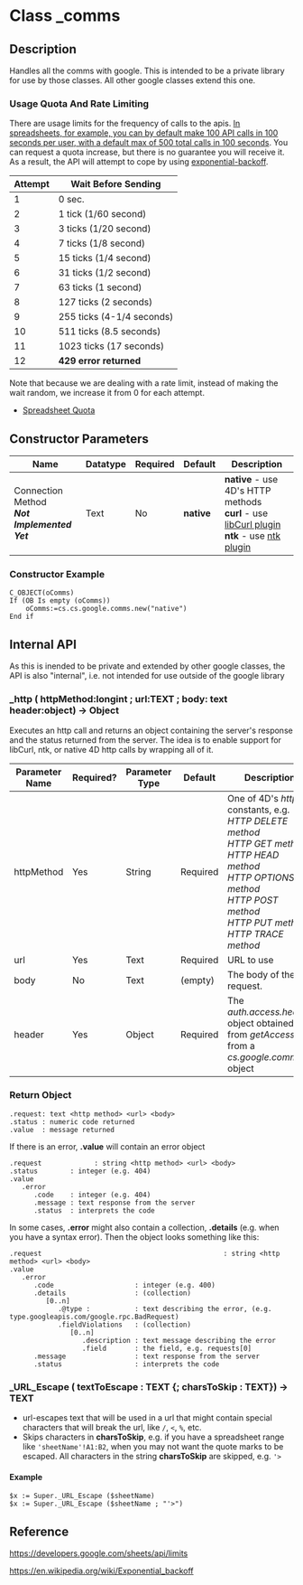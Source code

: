# Class _comms



## Description

Handles all the comms with google.  This is intended to be a private library for use by those classes.  All other google classes extend this one.



### Usage Quota And Rate Limiting

There are usage limits for the frequency of calls to the apis.  [In spreadsheets, for example, you can by default make 100 API calls in 100 seconds per user, with a default max of 500 total calls in 100 seconds](https://developers.google.com/sheets/api/limits).  You can request a quota increase, but there is no guarantee you will receive it.  As a result, the API will attempt to cope by using [exponential-backoff](https://en.wikipedia.org/wiki/Exponential_backoff).  

Attempt | Wait Before Sending
--|--
1 | 0 sec.
2| 1 tick (1/60 second)
3| 3 ticks (1/20 second)
4| 7 ticks (1/8 second)
5| 15 ticks (1/4 second)
6| 31 ticks (1/2 second)
7| 63 ticks (1 second)
8| 127 ticks (2 seconds)
9| 255 ticks (4-1/4 seconds)
10| 511 ticks (8.5 seconds)
11 | 1023 ticks (17 seconds)
12 | **429 error returned** 

Note that because we are dealing with a rate limit, instead of making the wait random, we increase it from 0 for each attempt.

* [Spreadsheet Quota](https://developers.google.com/sheets/api/limits)



## Constructor Parameters

|Name|Datatype|Required|Default|Description|
|--|--|--|--|--|
| Connection Method<br/>***Not Implemented Yet*** | Text | No | **native** | **native** - use 4D's HTTP methods<br/>**curl** - use [libCurl plugin](https://github.com/miyako/4d-plugin-curl-v2)<br/>**ntk** - use [ntk plugin](https://www.pluggers.nl/product/ntk-plugin/) |



### Constructor Example

```4d
C_OBJECT(oComms)
If (OB Is empty (oComms))
	oComms:=cs.cs.google.comms.new("native")
End if
```


## Internal API
As this is inended to be private and extended by other google classes, the API is also "internal", i.e. not intended for use outside of the google library

### \_http ( httpMethod:longint ; url:TEXT ; body: text header:object) -> Object
Executes an http call and returns an object containing the server's response and the status returned from the server.  The idea is to enable support for libCurl, ntk, or native 4D http calls by wrapping all of it.

|Parameter Name|Required?|Parameter Type|Default|Description|
|--|--|--|--|--|
|httpMethod|Yes|String|Required|One of 4D's *http* constants, e.g.<br>*HTTP DELETE method*<br>*HTTP GET method*<br>*HTTP HEAD method*<br>*HTTP OPTIONS method*<br>*HTTP POST method*<br>*HTTP PUT method*<br>*HTTP TRACE method*|
|url|Yes|Text|Required|URL to use|
|body|No|Text|(empty)|The body of the request.|
|header|Yes|Object|Required|The *auth.access.header* object obtained from *getAccess()* from a *cs.google.comms* object|



### Return Object

```
.request: text <http method> <url> <body>
.status : numeric code returned
.value  : message returned
```

If there is an error, **.value** will contain an error object

```
.request			 : string <http method> <url> <body>
.status        : integer (e.g. 404)
.value
   .error
      .code    : integer (e.g. 404)
      .message : text response from the server
      .status  : interprets the code
```

In some cases, **.error** might also contain a collection, **.details** (e.g. when you have a syntax error).  Then the object looks something like this:

```
.request			 								 : string <http method> <url> <body>
.value
   .error
      .code                    : integer (e.g. 400)
      .details                 : (collection)
         [0..n]
            .@type :           : text describing the error, (e.g. type.googleapis.com/google.rpc.BadRequest)
            .fieldViolations   : (collection)
               [0..n]
                  .description : text message describing the error
                  .field       : the field, e.g. requests[0]
      .message                 : text response from the server
      .status                  : interprets the code
```



### \_URL_Escape ( textToEscape : TEXT {; charsToSkip : TEXT}) -> TEXT

* url-escapes text that will be used in a url that might contain special characters that will break the url, like `/`, `<`, `%`, etc.
* Skips characters in **charsToSkip**, e.g. if you have a spreadsheet range like `'sheetName'!A1:B2`, when you may not want the quote marks to be escaped. All characters in the string **charsToSkip** are skipped, e.g. `'>`



#### Example

```4d
$x := Super._URL_Escape ($sheetName)
$x := Super._URL_Escape ($sheetName ; "'>")
```



## Reference

https://developers.google.com/sheets/api/limits

https://en.wikipedia.org/wiki/Exponential_backoff